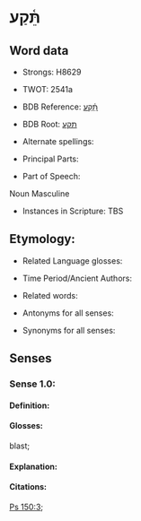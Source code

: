 # תֵּ֫קַע

<!-- Status: S2="NeedsEdits" -->
<!-- Lexica used for edits:   -->

## Word data

* Strongs: H8629

* TWOT: 2541a

* BDB Reference: [תֵּ֫קַע](rc://en/bdb/dict/w.bp.ab)

* BDB Root: [תקע](rc://en/bdb/dict/w.bp.aa)

* Alternate spellings:

* Principal Parts:

* Part of Speech:

Noun Masculine 

* Instances in Scripture: TBS

## Etymology:

* Related Language glosses:

* Time Period/Ancient Authors:

* Related words:

* Antonyms for all senses:

* Synonyms for all senses:

## Senses

### Sense 1.0:

#### Definition:

#### Glosses:

blast; 

#### Explanation:

#### Citations:

[Ps 150:3](rc://he/uhb/book/psa/150/3); 

